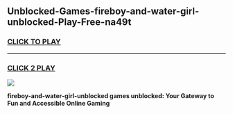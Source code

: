 
## Unblocked-Games-fireboy-and-water-girl-unblocked-Play-Free-na49t
<h3>
<a href="https://premium76.site?title=fireboy-and-water-girl-unblocked&ref=18A1">CLICK TO PLAY</a></h3>
<hr>

<h3>
<a href="https://premium76.site?title=fireboy-and-water-girl-unblocked&ref=18A1">CLICK 2 PLAY</a>
  
</h3>

<a href="https://premium76.site?title=fireboy-and-water-girl-unblocked&ref=18A1"><img src="https://clearcache.store/games.png"></a>


**fireboy-and-water-girl-unblocked games unblocked: Your Gateway to Fun and Accessible Online Gaming**
